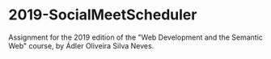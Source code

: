 # 2019-SocialMeetScheduler
Assignment for the 2019 edition of the "Web Development and the Semantic Web" course, by Ádler Oliveira Silva Neves.
